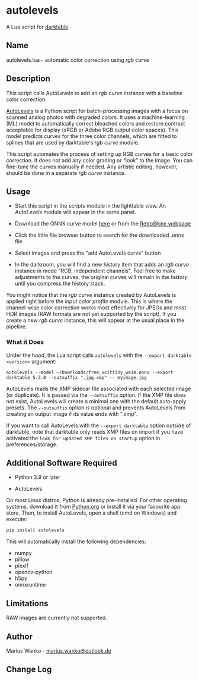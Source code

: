 # autolevels

A Lua script for [darktable](https://www.darktable.org)

## Name

autolevels.lua - automatic color correction using _rgb curve_

## Description

This script calls AutoLevels to add an _rgb curve_ instance with a baseline color correction.

[AutoLevels](https://github.com/yellowdolphin/autolevels) is a Python script for batch-processing images with a focus on scanned analog photos with degraded colors. It uses a machine-learning (ML) model to automatically correct bleached colors and restore contrast acceptable for display (sRGB or Adobe RGB output color spaces). This model predicts curves for the three color channels, which are fitted to splines that are used by darktable's _rgb curve_ module.

This script automates the process of setting up RGB curves for a basic color correction. It does not add any color grading or “look” to the image. You can fine-tune the curves manually if needed. Any artistic editing, however, should be done in a separate _rgb curve_ instance.

## Usage

* Start this script in the _scripts_ module in the lighttable view. An _AutoLevels_ module will appear in the same panel.

* Download the ONNX curve model [here](https://github.com/yellowdolphin/darktable-autolevels-module/releases/) or from the [RetroShine webpage](https://retroshine.eu/download/free_xcittiny_wa14.onnx)

* Click the little file browser button to search for the downloaded .onnx file

* Select images and press the "add AutoLevels curve" button

* In the darkroom, you will find a new history item that adds an _rgb curve_ instance in mode "RGB, independent channels". Feel free to make adjustments to the curves, the original curves will remain in the _history_ until you compress the history stack.

You might notice that the _rgb curve_ instance created by AutoLevels is applied right before the *input color profile* module. This is where the channel-wise color correction works most effectively for JPEGs and most HDR images (RAW formats are not yet supported by the script). If you create a new _rgb curve_ instance, this will appear at the usual place in the pipeline.

### What it Does

Under the hood, the Lua script calls `autolevels` with the `--export darktable <version>` argument:

```
autolevels --model ~/Downloads/free_xcittiny_wa14.onnx --export darktable 5.3.0 --outsuffix ".jpg.xmp" -- myimage.jpg
```

AutoLevels reads the XMP sidecar file associated with each selected image (or duplicate). It is passed via the `--outsuffix` option. If the XMP file does not exist, AutoLevels will create a minimal one with the default auto-apply presets. The `--outsuffix` option is optional and prevents AutoLevels from creating an output image if its value ends with ".xmp".

If you want to call AutoLevels with the `--export darktable` option outside of darktable, note that darktable only reads XMP files on import if you have activated the `look for updated XMP files on startup` option in preferences/storage.

## Additional Software Required

- Python 3.9 or later

- AutoLevels

On most Linux distros, Python is already pre-installed. For other operating systems, download it from [Python.org](https://www.python.org/downloads/) or install it via your favourite app store. Then, to install AutoLevels, open a shell (cmd on Windows) and execute:

```bash
pip install autolevels
```

This will automatically install the following dependencies:

- numpy
- pillow
- piexif
- opencv-python
- h5py
- onnxruntime

## Limitations

RAW images are currently not supported.

## Author

Marius Wanko - marius.wanko@outlook.de

## Change Log